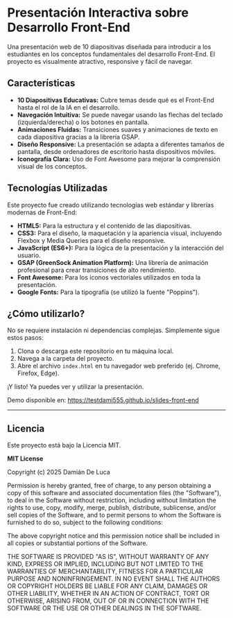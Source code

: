# Presentación Interactiva sobre Desarrollo Front-End

Una presentación web de 10 diapositivas diseñada para introducir a los estudiantes en los conceptos fundamentales del desarrollo Front-End. El proyecto es visualmente atractivo, responsive y fácil de navegar.

## Características

- **10 Diapositivas Educativas:** Cubre temas desde qué es el Front-End hasta el rol de la IA en el desarrollo.
- **Navegación Intuitiva:** Se puede navegar usando las flechas del teclado (izquierda/derecha) o los botones en pantalla.
- **Animaciones Fluidas:** Transiciones suaves y animaciones de texto en cada diapositiva gracias a la librería GSAP.
- **Diseño Responsive:** La presentación se adapta a diferentes tamaños de pantalla, desde ordenadores de escritorio hasta dispositivos móviles.
- **Iconografía Clara:** Uso de Font Awesome para mejorar la comprensión visual de los conceptos.

## Tecnologías Utilizadas

Este proyecto fue creado utilizando tecnologías web estándar y librerías modernas de Front-End:

- **HTML5:** Para la estructura y el contenido de las diapositivas.
- **CSS3:** Para el diseño, la maquetación y la apariencia visual, incluyendo Flexbox y Media Queries para el diseño responsive.
- **JavaScript (ES6+):** Para la lógica de la presentación y la interacción del usuario.
- **GSAP (GreenSock Animation Platform):** Una librería de animación profesional para crear transiciones de alto rendimiento.
- **Font Awesome:** Para los iconos vectoriales utilizados en toda la presentación.
- **Google Fonts:** Para la tipografía (se utilizó la fuente "Poppins").

## ¿Cómo utilizarlo?

No se requiere instalación ni dependencias complejas. Simplemente sigue estos pasos:

1.  Clona o descarga este repositorio en tu máquina local.
2.  Navega a la carpeta del proyecto.
3.  Abre el archivo `index.html` en tu navegador web preferido (ej. Chrome, Firefox, Edge).

¡Y listo! Ya puedes ver y utilizar la presentación.

Demo disponible en: https://testdami555.github.io/slides-front-end


---

## Licencia

Este proyecto está bajo la Licencia MIT.

**MIT License**

Copyright (c) 2025 Damián De Luca

Permission is hereby granted, free of charge, to any person obtaining a copy
of this software and associated documentation files (the "Software"), to deal
in the Software without restriction, including without limitation the rights
to use, copy, modify, merge, publish, distribute, sublicense, and/or sell
copies of the Software, and to permit persons to whom the Software is
furnished to do so, subject to the following conditions:

The above copyright notice and this permission notice shall be included in all
copies or substantial portions of the Software.

THE SOFTWARE IS PROVIDED "AS IS", WITHOUT WARRANTY OF ANY KIND, EXPRESS OR
IMPLIED, INCLUDING BUT NOT LIMITED TO THE WARRANTIES OF MERCHANTABILITY,
FITNESS FOR A PARTICULAR PURPOSE AND NONINFRINGEMENT. IN NO EVENT SHALL THE
AUTHORS OR COPYRIGHT HOLDERS BE LIABLE FOR ANY CLAIM, DAMAGES OR OTHER
LIABILITY, WHETHER IN AN ACTION OF CONTRACT, TORT OR OTHERWISE, ARISING FROM,
OUT OF OR IN CONNECTION WITH THE SOFTWARE OR THE USE OR OTHER DEALINGS IN THE
SOFTWARE.
